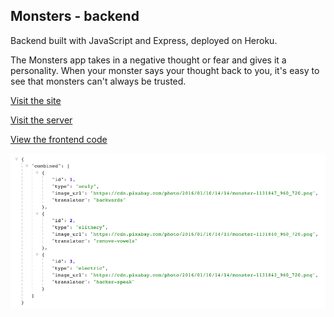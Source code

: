 ## Monsters - backend

Backend built with JavaScript and Express, deployed on Heroku.

The Monsters app takes in a negative thought or fear and gives it a personality. When your monster says your thought back to you, it's easy to see that monsters can't always be trusted.

[Visit the site](https://monstersofmine.firebaseapp.com/)

[Visit the server](https://damp-headland-17256.herokuapp.com/combined)

[View the frontend code](https://github.com/amberjohnsonsmile/monsters-frontend/)

![screenshot](screenshot.png)
